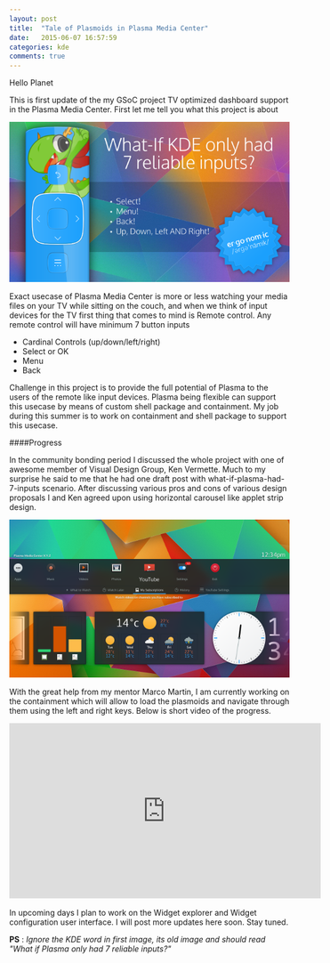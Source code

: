 ```yaml
---
layout: post
title:  "Tale of Plasmoids in Plasma Media Center"
date:   2015-06-07 16:57:59
categories: kde
comments: true
---
```


Hello Planet

This is first update of the my GSoC project TV optimized dashboard support in the Plasma Media Center. First let me tell you what this project is about

![What if Plasma Had just 7 inputs](/images/remote.png)

Exact usecase of Plasma Media Center is more or less watching your media files on your TV while sitting on the couch, and when we think of input devices for the TV first thing that comes to mind is Remote control. Any remote control will have minimum 7 button inputs

- Cardinal Controls (up/down/left/right)
- Select or OK
- Menu
- Back

Challenge in this project is to provide the full potential of Plasma to the users of the remote like input devices. Plasma being flexible can support this usecase by means of custom shell package and containment. My job during this summer is to work on containment and shell package to support this usecase.

####Progress

In the community bonding period I discussed the whole project with one of awesome member of Visual Design Group, Ken Vermette. Much to my surprise he said to me that he had one draft post with what-if-plasma-had-7-inputs scenario. After discussing various pros and cons of various design proposals I and Ken agreed upon using horizontal carousel like applet strip design.

![Mockup](/images/mockup-b.png)

With the great help from my mentor Marco Martin, I am currently working on the containment which will allow to load the plasmoids and navigate through them using the left and right keys. Below is short video of the progress.

<iframe width="560" height="315" src="https://www.youtube.com/embed/Kfec_kUcDNA?rel=0&amp;controls=0&amp;showinfo=0" frameborder="0" allowfullscreen></iframe>

In upcoming days I plan to work on the Widget explorer and Widget configuration user interface. I will post more updates here soon. Stay tuned.

**PS** : *Ignore the KDE word in first image, its old image and should read "What if Plasma only had 7 reliable inputs?"*
